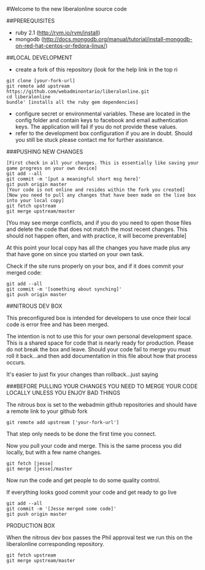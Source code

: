 #Welcome to the new liberalonline source code

##PREREQUISITES

- ruby 2.1 (http://rvm.io/rvm/install)
- mongodb (http://docs.mongodb.org/manual/tutorial/install-mongodb-on-red-hat-centos-or-fedora-linux/)

##LOCAL DEVELOPMENT

- create a fork of this repository (look for the help link in the top ri

```git
git clone [your-fork-url]
git remote add upstream https://github.com/webadminontario/liberalonline.git
cd liberalonline
bundle' [installs all the ruby gem dependencies]
```

- configure secret or environmental variables. These are located in the config folder and contain keys to facebook and email authentication keys. The application will fail if you do not provide these values.
- refer to the development box configuration if you are in doubt. Should you still be stuck please contact me for further assistance.

###PUSHING NEW CHANGES

```git
[First check in all your changes. This is essentially like saving your game progress on your own device]
git add --all
git commit -m '[put a meaningful short msg here]'
git push origin master
[Your code is not online and resides within the fork you created]
[Now you need to pull any changes that have been made on the live box into your local copy]
git fetch upstream
git merge upstream/master
```

[You may see merge conflicts, and if you do you need to open those files and delete the code that does not match the most recent changes. This should not happen often, and with practice, it will become preventable]

At this point your local copy has all the changes you have made plus any that have gone on since you started on your own task.

Check if the site runs properly on your box, and if it does commit your merged code:

```git
git add --all
git commit -m '[something about synching]'
git push origin master
```

##NITROUS DEV BOX

This preconfigured box is intended for developers to use once their local code is error free and has been merged.

The intention is not to use this for your own personal development space. This is a shared space for code that is nearly ready for production. Please do not break the box and leave. Should your code fail to merge you must roll it back...and then add documentation in this file about how that process occurs.

It's easier to just fix your changes than rollback...just saying

###BEFORE PULLING YOUR CHANGES YOU NEED TO MERGE YOUR CODE LOCALLY UNLESS YOU ENJOY BAD THINGS
  
The nitrous box is set to the webadmin github repositories and should have a remote link to your github fork

```git
git remote add upstream ['your-fork-url']
```

That step only needs to be done the first time you connect.

Now you pull your code and merge. This is the same process you did locally, but with a few name changes.

```git
git fetch [jesse]
git merge [jesse]/master
```

Now run the code and get people to do some quality control.

If everything looks good commit your code and get ready to go live

```git
git add --all
git commit -m '[Jesse merged some code]'
git push origin master
```


PRODUCTION BOX

When the nitrous dev box passes the Phil approval test we run this on the liberalonline corresponding repository.

```git
git fetch upstream
git merge upstream/master
```
